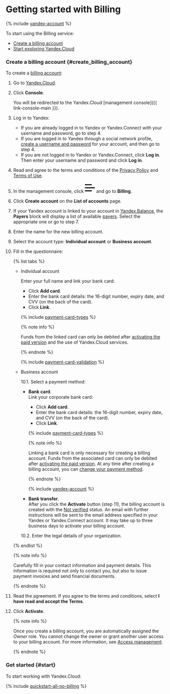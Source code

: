 # Getting started with Billing

{% include [yandex-account](../_includes/yandex-account.md) %}

To start using the Billing service:

- [Create a billing account](#create_billing_account)
- [Start exploring Yandex.Cloud](#start)


### Create a billing account {#create_billing_account}

To create a [billing account](../concepts/billing-account.md):

1. Go to [Yandex.Cloud](https://cloud.yandex.com/).

1. Click **Console**.

   You will be redirected to the Yandex.Cloud [management console]({{ link-console-main }}).

1. Log in to Yandex:
    - If you are already logged in to Yandex or Yandex.Connect with your username and password, go to step 4.
    - If you are logged in to Yandex through a social network profile, [create a username and password](https://passport.yandex.com/passport?mode=postregistration&create_login=1) for your account, and then go to step 4.
    - If you are not logged in to Yandex or Yandex.Connect, click **Log in**. Then enter your username and password and click **Log in**.

1. Read and agree to the terms and conditions of the [Privacy Policy](https://yandex.ru/legal/confidential/?lang=en) and [Terms of Use](https://yandex.ru/legal/cloud_termsofuse/?lang=en).

1. In the management console, click ![image](../../_assets/ugly-sandwich.svg) and go to **Billing**.

1. Click **Create account** on the **List of accounts** page.

1. If your Yandex account is linked to your account in [Yandex.Balance](https://balance.yandex.com/), the **Payers** block will display a list of available [payers](../concepts/glossary.md). Select the appropriate one or go to step 7.

1. Enter the name for the new billing account.

1. Select the account type: **Individual account** or **Business account**.

1. Fill in the questionnaire:

    {% list tabs %}

    - Individual account

       Enter your full name and link your bank card:
        - Click **Add card**.
        - Enter the bank card details: the 16-digit number, expiry date, and CVV (on the back of the card).
        - Click **Link**.

        {% include [payment-card-types](../_includes/payment-card-types.md) %}

        {% note info %}

        Funds from the linked card can only be debited after [activating the paid version](../operations/activate-commercial.md) and the use of Yandex.Cloud services.

        {% endnote %}

        {% include [payment-card-validation](../_includes/payment-card-validation.md) %}

    - Business account

      10.1. Select a payment method:
      - **Bank card**.<br/>Link your corporate bank card:
        - Click **Add card**.
        - Enter the bank card details: the 16-digit number, expiry date, and CVV (on the back of the card).
        - Click **Link**.

        {% include [payment-card-types](../_includes/payment-card-types.md) %}

        {% note info %}

        Linking a bank card is only necessary for creating a billing account. Funds from the associated card can only be debited after [activating the paid version](../operations/activate-commercial.md). At any time after creating a billing account, you can [change your payment method](../operations/change-payment-method.md).

        {% endnote %}

        {% include [yandex-account](../_includes/payment-card-validation.md) %}

      - **Bank transfer**.<br/>After you click the **Activate** button (step 11), the billing account is created with the [Not verified](../concepts/billing-account.md#conditions) status. An email with further instructions will be sent to the email address specified in your Yandex or Yandex.Connect account. It may take up to three business days to activate your billing account.

      10.2. Enter the legal details of your organization.

    {% endlist %}

    {% note info %}

    Carefully fill in your contact information and payment details. This information is required not only to contact you, but also to issue payment invoices and send financial documents.

    {% endnote %}

1. Read the agreement. If you agree to the terms and conditions, select **I have read and accept the Terms**.

1. Click **Activate**.

    {% note info %}

    Once you create a billing account, you are automatically assigned the _Owner_ role. You cannot change the owner or grant another user access to your billing account. For more information, see [Access management](../security/index.md).

    {% endnote %}


### Get started {#start}

To start working with Yandex.Cloud:

   {% include [quickstart-all-no-billing](../../_includes/quickstart-all-no-billing.md) %}
